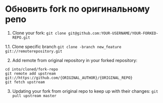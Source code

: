 # Обновить fork по оригинальному репо

1. Clone your fork:
`git clone git@github.com:YOUR-USERNAME/YOUR-FORKED-REPO.git`

1.1. Clone specific branch
`git clone -branch new_feature git://remoterepository.git`

2. Add remote from original repository in your forked repository:
```
cd into/cloned/fork-repo
git remote add upstream git://https://github.com/{ORIGINAL_AUTHOR}/{ORIGINAL_REPO}
git fetch upstream
```

3. Updating your fork from original repo to keep up with their changes:
`git pull upstream master`